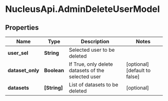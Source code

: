 # NucleusApi.AdminDeleteUserModel

## Properties
Name | Type | Description | Notes
------------ | ------------- | ------------- | -------------
**user_sel** | **String** | Selected user to be deleted | 
**dataset_only** | **Boolean** | If True, only delete datasets of the selected user | [optional] [default to false]
**datasets** | **[String]** | List of datasets to be deleted | [optional] 


